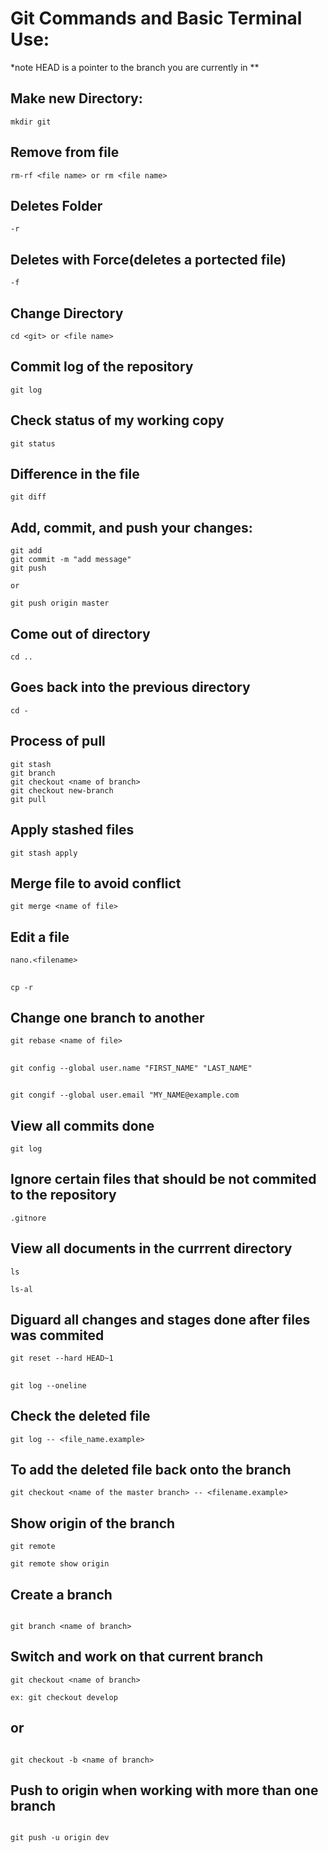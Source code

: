 # Git Commands and Basic Terminal Use:

*note HEAD is a pointer to the branch you are currently in **

## Make new Directory:
```
mkdir git
```

## Remove from file
```
rm-rf <file name> or rm <file name>
```

## Deletes Folder
```
-r
```

## Deletes with Force(deletes a portected file)
```
-f 
```

## Change Directory
```
cd <git> or <file name>
```

## Commit log of the repository
```
git log
```

## Check status of my working copy
```
git status
```

## Difference in the file
```
git diff
```

## Add, commit, and push your changes:
```
git add
git commit -m "add message"
git push

or 

git push origin master
```


## Come out of directory
```
cd .. 
```

## Goes back into the previous directory
```
cd -
```

## Process of pull
```
git stash
git branch
git checkout <name of branch>
git checkout new-branch
git pull
```

## Apply stashed files
```
git stash apply
```

## Merge file to avoid conflict
```
git merge <name of file>
```

## Edit a file
```
nano.<filename>
```

##
```
cp -r
```

## Change one branch to another
```
git rebase <name of file>
```


## 
```
git config --global user.name "FIRST_NAME" "LAST_NAME"
```


## 
```
git congif --global user.email "MY_NAME@example.com
```


## View all commits done
```
git log

```


## Ignore certain files that should be not commited to the repository
```
.gitnore
```


## View all documents in the currrent directory
```
ls

ls-al
```

## Diguard all changes and stages done after files was commited
```
git reset --hard HEAD~1
```

## 
```
git log --oneline
```


## Check the deleted file
```
git log -- <file_name.example>
```

## To add the deleted file back onto the branch
```
git checkout <name of the master branch> -- <filename.example>
```

## Show origin of the branch
```
git remote

git remote show origin
```

## Create a branch
```

git branch <name of branch>

```
## Switch and work on that current branch
```
git checkout <name of branch>

ex: git checkout develop
```

## or 
```

git checkout -b <name of branch>

```

## Push to origin when working with more than one branch
```

git push -u origin dev

```
